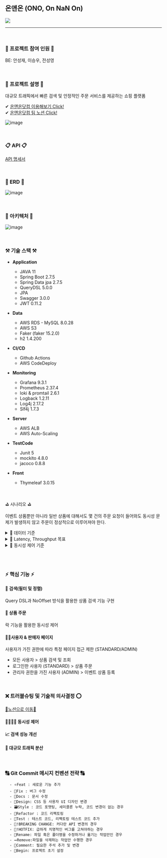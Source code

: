## 온앤온 (ONO, On NaN On)

<img src="https://user-images.githubusercontent.com/64416833/207515418-6cd01a4c-d4ed-4255-857a-be91b11f77b4.png">

---

<br/>

### 👋 프로젝트 참여 인원 👋
BE: 안성재, 이승우, 전성영

<br/>

### 🛒 프로젝트 설명 🛒
대규모 트래픽에서 빠른 검색 및 안정적인 주문 서비스를 제공하는 쇼핑 플랫폼

✔ [온앤온닷컴 이용해보기 Click!](http://3.39.234.126/omg) <br>
✔ [온앤온닷컴 팀 노션 Click!](https://www.notion.so/ONO-COM-88223335fb8d4276a89788118b843438#37aba69ac67a41ad92e8ffc835719bcd)

![image](https://user-images.githubusercontent.com/102216495/206985430-ad323a45-8445-417c-8049-cfe57a52b150.png)

<br/>

### 📋 API 📋

[API 명세서](https://www.notion.so/4d8247417fb94ed1b69460821da962e7?v=a11f85efb4714bcb988a0d510266985a)

<br/>

### 🤝 ERD 🤝

![image](https://user-images.githubusercontent.com/64416833/207512412-35dfc732-c5bf-49ec-9f1e-231c69bf19f8.png)

<br/>

### 🏰 아키텍처 🏰

![image](https://user-images.githubusercontent.com/64416833/207512562-c901470f-56b7-4109-830a-4cba32cba8fb.png)

<br/>

### ⚒ 기술 스택 ⚒

- **Application**
    - JAVA 11
    - Spring Boot 2.7.5
    - Spring Data jpa 2.7.5
    - QueryDSL 5.0.0
    - JPA
    - Swagger 3.0.0
    - JWT 0.11.2
- **Data**
    - AWS RDS - MySQL 8.0.28
    - AWS S3
    - Faker (faker 15.2.0)
    - h2 1.4.200
- **CI/CD**
    - Github Actions
    - AWS CodeDeploy

- **Monitoring**
    - Grafana 9.3.1
    - Prometheus 2.37.4
    - loki & promtail 2.6.1
    - Logback 1.2.11
    - Log4j 2.17.2
    - Slf4j 1.7.3
- **Server**
    - AWS ALB
    - AWS Auto-Scaling
- **TestCode**
    - Junit 5
    - mockito 4.8.0
    - jacoco 0.8.8
- **Front**
    - Thymeleaf 3.0.15

<br/>

⛳ 시나리오 ⛳

이벤트 상품뿐만 아니라 일반 상품에 대해서도 몇 건의 주문 요청이 들어와도 동시성 문제가 발생하지 않고 주문이 정상적으로 이루어져야 한다.

<details>
<summary>📌 데이터 기준</summary>
<div markdown="1">

1. 상품 데이터 수 : 1,300만 개
 <br/>

[KOSIS(국가통계포털)](https://kosis.kr/statHtml/statHtml.do?orgId=101&tblId=DT_1KE10041) 의 온라인 쇼핑몰 취급상품 범위를 보았을 때, 종합몰 기준 취급 상품 수에 맞춰 결정
<br>

![image](https://user-images.githubusercontent.com/102216495/206987598-b38daece-85fc-4b05-bc9a-1ae4ecf0d560.png)

2. 주문 데이터 수 : 약 600만 개
  <br>
  
**3,000,000** (SSG몰 추정멤버수) * **2** (SSG몰 월 평균 고객 결제횟수) = **약 600만**

SSG몰 추정 멤버수 : **300만명**

![image](https://user-images.githubusercontent.com/102216495/206987916-4f2ef5e6-43f5-4d2d-95d8-cb5e619d29b5.png)

<br>

SSG몰 고객 1인당 월 평균 결제횟수 : **2회**

![image](https://user-images.githubusercontent.com/102216495/206987943-fe99a76d-31ab-4409-8df6-f4b88d5c7d7e.png)

</div>
</details>

</div>
</details>

<details>
<summary>📌 Latency, Throughput 목표</summary>
<div markdown="1">
<br/>
	
 1. Latency 목표값 설정  
 
  ```
 📢 KISSmetrics는 고객의 47%가 2초 이내의 시간에 로딩이 되는 웹 페이지를 원하고 있으며, 40%는 로딩에 3초 이상 걸리는 페이지를 바로 떠난다고 설명했습니다.
  ```
  
   * 일반적인 경우 : 0.05~0.1초
   * 복잡한 트랜잭션이 필요한 경우 : 2초이내	
	
	
 2. Throughput 목표값 설정
 
```
 📢 News1 자료(2021년 기준)에서 쇼핑 플랫폼별 MAU(Monthly Active User, 월간 순수 이용자) 추이는 평균 약 400만 명이다.
  ```
  
   * MAU : 400만(단위 : 명)
   * DAU : 15만(단위 : 명)
   * 안전계수 : 2.5
   * 1일 평균 접속 수에 대한 최대 피크 때 배율 : 2배<br/><br/>
   ![Untitled (1)](https://user-images.githubusercontent.com/59110017/190335545-856adc4a-17e7-4aaf-8322-dcf580414d5a.png)
   * 1명당 평균 접속 수 : 15회<br/>
   &nbsp; ⇒ 130,000(명) * 15(회) / 86,400(초) * 2.5(안전계수) * 2(1일 평균 접속 수에 대한 최대 피크 때 배율) = 약 130 rps

  	
</div>
</details>

<details>
<summary>📌 동시성 제어 기준</summary>
<br/>

 ```
 📢 MUSINSA는 직매입한 인기 제품들을 최대 60% 할인하는 ‘무신사 라이브' 행사에서 1초당 최대 동시 접속자 수가 6400명을 기록하였다고 하였으며 이는 약 30여 분 만에 품절이 되었다고 하였습니다.
 ```
 
 1. 1초당 최대 동시 접속자 수 : 1,000명
 	
	* 인기 온라인 패션 스토어의 특가 할인 케이스를 참고하여, 해당 케이스의 20%정도인 약 1,000명대로 동시 접속자 수 시나리오 설정
 
 2. 시간 당 처리량 : 가용성이 보장되는 범위의 최대치
 
 	* 앞선 Latency의 내용을 참고하여 고객은 가능한 빠른 응답을 원하고 있음
 
 
<div markdown="1">
</div>
</details> 

<br/><br/>

### ⚡ 핵심 기능 ⚡
#### 🧐 검색(필터 및 정렬)
Query DSL과 NoOffset 방식을 활용한 상품 검색 기능 구현


#### 🤡 상품 주문
락 기능을 활용한 동시성 제어

#### 🧑🏻사용자 & 판매자 페이지
사용자가 가진 권한에 따라 특정 페이지 접근 제한 (STANDARD/ADMIN)

- 모든 사용자 > 상품 검색 및 조회
- 로그인한 사용자 (STANDARD) > 상품 주문
- 관리자 권한을 가진 사용자 (ADMIN) > 이벤트 상품 등록

<br/>

### ❌ 트러블슈팅 및 기술적 의사결정 ⭕

[📒노션으로 이동📒](https://www.notion.so/ONO-COM-88223335fb8d4276a89788118b843438#37aba69ac67a41ad92e8ffc835719bcd)

#### 👨‍👩‍👧‍👦 동시성 제어
#### 📈 검색 성능 개선
#### 📶 대규모 트래픽 분산


<br/>

### 🔠 Git Commit 메시지 컨벤션 전략 🔠
   
```
  - ⭐Feat : 새로운 기능 추가
  - 🐛Fix : 버그 수정
  - 📝Docs : 문서 수정
  - 🎨Design: CSS 등 사용자 UI 디자인 변경
  - 🗃️Style : 코드 포맷팅, 세미콜론 누락, 코드 변경이 없는 경우
  - 🔨Refactor : 코드 리펙토링
  - 🤝Test : 테스트 코드, 리펙토링 테스트 코드 추가
  - 🧐!BREAKING CHANGE: 커다란 API 변경의 경우
  - 🚨!HOTFIX: 급하게 치명적인 버그를 고쳐야하는 경우
  - 🔧Rename: 파일 혹은 폴더명을 수정하거나 옮기는 작업만인 경우
  - ➖Remove:파일을 삭제하는 작업만 수행한 경우
  - 📌Comment: 필요한 주석 추가 및 변경
  - 🎉Begin: 프로젝트 초기 설정
```
